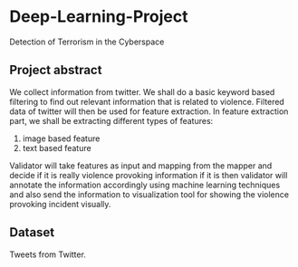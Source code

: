 # Deep-Learning-Project
Detection of Terrorism in the Cyberspace

## Project abstract
We collect information from twitter. We shall do a basic keyword based filtering to find out relevant information that is related to violence. Filtered data of twitter will then be used for feature extraction. In feature extraction part, we shall be extracting different types of features:
  1) image based feature
  2) text based feature 
  
Validator will take features as input and mapping from the mapper and decide if it is really violence provoking information if it is then validator will annotate the information accordingly using machine learning techniques and also send the information to visualization tool for showing the violence provoking incident visually.

## Dataset
Tweets from Twitter.
